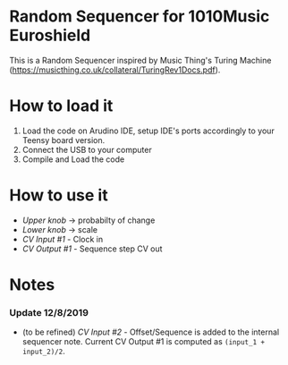 # Random Sequencer for 1010Music Euroshield
This is a Random Sequencer inspired by Music Thing's Turing Machine (https://musicthing.co.uk/collateral/TuringRev1Docs.pdf). 

# How to load it
1. Load the code on Arudino IDE, setup IDE's ports accordingly to your Teensy board version.
2. Connect the USB to your computer
3. Compile and Load the code

# How to use it
- *Upper knob* -> probabilty of change
- *Lower knob* -> scale
- *CV Input #1* - Clock in
- *CV Output #1* - Sequence step CV out

# Notes
### Update 12/8/2019
- (to be refined) *CV Input #2* - Offset/Sequence is added to the internal sequencer note. Current CV Output #1 is computed as `(input_1 + input_2)/2`. 
